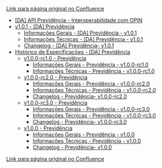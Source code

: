 [Link para página original no Confluence](https://openfinancebrasil.atlassian.net/wiki/spaces/OF/pages/17369082)

- [\[DA\] API Previdência - Interoperabilidade com OPIN](../../../../../OF/Open%20Finance%20Brasil/Especifica%c3%a7%c3%b5es%20de%20APIs/Dados%20Abertos%20-%20DA/[DA]%20API%20-%20Previd%c3%aancia/[DA]%20API%20Previd%c3%aancia%20-%20Interoperabilidade%20com%20OPIN)
- [v1.0.1 - \[DA\] Previdência](../../../../../OF/Open%20Finance%20Brasil/Especifica%c3%a7%c3%b5es%20de%20APIs/Dados%20Abertos%20-%20DA/[DA]%20API%20-%20Previd%c3%aancia/v1.0.1%20-%20[DA]%20Previd%c3%aancia/index)
    - [Informações Gerais - \[DA\] Previdência - v1.0.1](../../../../../OF/Open%20Finance%20Brasil/Especifica%c3%a7%c3%b5es%20de%20APIs/Dados%20Abertos%20-%20DA/[DA]%20API%20-%20Previd%c3%aancia/v1.0.1%20-%20[DA]%20Previd%c3%aancia/Informa%c3%a7%c3%b5es%20Gerais%20-%20[DA]%20Previd%c3%aancia%20-%20v1.0.1)
    - [Informações Técnicas - \[DA\] Previdência - v1.0.1](../../../../../OF/Open%20Finance%20Brasil/Especifica%c3%a7%c3%b5es%20de%20APIs/Dados%20Abertos%20-%20DA/[DA]%20API%20-%20Previd%c3%aancia/v1.0.1%20-%20[DA]%20Previd%c3%aancia/Informa%c3%a7%c3%b5es%20T%c3%a9cnicas%20-%20[DA]%20Previd%c3%aancia%20-%20v1.0.1)
    - [Changelog - \[DA\] Previdência- v1.0.1](../../../../../OF/Open%20Finance%20Brasil/Especifica%c3%a7%c3%b5es%20de%20APIs/Dados%20Abertos%20-%20DA/[DA]%20API%20-%20Previd%c3%aancia/v1.0.1%20-%20[DA]%20Previd%c3%aancia/Changelog%20-%20[DA]%20Previd%c3%aancia-%20v1.0.1)
- [Histórico de Especificações - \[DA\] Previdência](../../../../../OF/Open%20Finance%20Brasil/Especifica%c3%a7%c3%b5es%20de%20APIs/Dados%20Abertos%20-%20DA/[DA]%20API%20-%20Previd%c3%aancia/Hist%c3%b3rico%20de%20Especifica%c3%a7%c3%b5es%20-%20[DA]%20Previd%c3%aancia/index)
    - [v1.0.0-rc1.0 - Previdência](../../../../../OF/Open%20Finance%20Brasil/Especifica%c3%a7%c3%b5es%20de%20APIs/Dados%20Abertos%20-%20DA/[DA]%20API%20-%20Previd%c3%aancia/Hist%c3%b3rico%20de%20Especifica%c3%a7%c3%b5es%20-%20[DA]%20Previd%c3%aancia/v1.0.0-rc1.0%20-%20Previd%c3%aancia/index)
        - [Informações Gerais - Previdência - v1.0.0-rc1.0](../../../../../OF/Open%20Finance%20Brasil/Especifica%c3%a7%c3%b5es%20de%20APIs/Dados%20Abertos%20-%20DA/[DA]%20API%20-%20Previd%c3%aancia/Hist%c3%b3rico%20de%20Especifica%c3%a7%c3%b5es%20-%20[DA]%20Previd%c3%aancia/v1.0.0-rc1.0%20-%20Previd%c3%aancia/Informa%c3%a7%c3%b5es%20Gerais%20-%20Previd%c3%aancia%20-%20v1.0.0-rc1.0)
        - [Informações Técnicas - Previdência - v1.0.0-rc1.0](../../../../../OF/Open%20Finance%20Brasil/Especifica%c3%a7%c3%b5es%20de%20APIs/Dados%20Abertos%20-%20DA/[DA]%20API%20-%20Previd%c3%aancia/Hist%c3%b3rico%20de%20Especifica%c3%a7%c3%b5es%20-%20[DA]%20Previd%c3%aancia/v1.0.0-rc1.0%20-%20Previd%c3%aancia/Informa%c3%a7%c3%b5es%20T%c3%a9cnicas%20-%20Previd%c3%aancia%20-%20v1.0.0-rc1.0)
    - [v1.0.0-rc2.0 - Previdência](../../../../../OF/Open%20Finance%20Brasil/Especifica%c3%a7%c3%b5es%20de%20APIs/Dados%20Abertos%20-%20DA/[DA]%20API%20-%20Previd%c3%aancia/Hist%c3%b3rico%20de%20Especifica%c3%a7%c3%b5es%20-%20[DA]%20Previd%c3%aancia/v1.0.0-rc2.0%20-%20Previd%c3%aancia/index)
        - [Informações Gerais - Previdência - v1.0.0-rc2.0](../../../../../OF/Open%20Finance%20Brasil/Especifica%c3%a7%c3%b5es%20de%20APIs/Dados%20Abertos%20-%20DA/[DA]%20API%20-%20Previd%c3%aancia/Hist%c3%b3rico%20de%20Especifica%c3%a7%c3%b5es%20-%20[DA]%20Previd%c3%aancia/v1.0.0-rc2.0%20-%20Previd%c3%aancia/Informa%c3%a7%c3%b5es%20Gerais%20-%20Previd%c3%aancia%20-%20v1.0.0-rc2.0)
        - [Informações Técnicas - Previdência - v1.0.0-rc2.0](../../../../../OF/Open%20Finance%20Brasil/Especifica%c3%a7%c3%b5es%20de%20APIs/Dados%20Abertos%20-%20DA/[DA]%20API%20-%20Previd%c3%aancia/Hist%c3%b3rico%20de%20Especifica%c3%a7%c3%b5es%20-%20[DA]%20Previd%c3%aancia/v1.0.0-rc2.0%20-%20Previd%c3%aancia/Informa%c3%a7%c3%b5es%20T%c3%a9cnicas%20-%20Previd%c3%aancia%20-%20v1.0.0-rc2.0)
        - [Changelog - Previdência- v1.0.0-rc2.0](../../../../../OF/Open%20Finance%20Brasil/Especifica%c3%a7%c3%b5es%20de%20APIs/Dados%20Abertos%20-%20DA/[DA]%20API%20-%20Previd%c3%aancia/Hist%c3%b3rico%20de%20Especifica%c3%a7%c3%b5es%20-%20[DA]%20Previd%c3%aancia/v1.0.0-rc2.0%20-%20Previd%c3%aancia/Changelog%20-%20Previd%c3%aancia-%20v1.0.0-rc2.0)
    - [v1.0.0-rc3.0 - Previdência](../../../../../OF/Open%20Finance%20Brasil/Especifica%c3%a7%c3%b5es%20de%20APIs/Dados%20Abertos%20-%20DA/[DA]%20API%20-%20Previd%c3%aancia/Hist%c3%b3rico%20de%20Especifica%c3%a7%c3%b5es%20-%20[DA]%20Previd%c3%aancia/v1.0.0-rc3.0%20-%20Previd%c3%aancia/index)
        - [Informações Gerais - Previdência - v1.0.0-rc3.0](../../../../../OF/Open%20Finance%20Brasil/Especifica%c3%a7%c3%b5es%20de%20APIs/Dados%20Abertos%20-%20DA/[DA]%20API%20-%20Previd%c3%aancia/Hist%c3%b3rico%20de%20Especifica%c3%a7%c3%b5es%20-%20[DA]%20Previd%c3%aancia/v1.0.0-rc3.0%20-%20Previd%c3%aancia/Informa%c3%a7%c3%b5es%20Gerais%20-%20Previd%c3%aancia%20-%20v1.0.0-rc3.0)
        - [Informações Técnicas - Previdência - v1.0.0-rc3.0](../../../../../OF/Open%20Finance%20Brasil/Especifica%c3%a7%c3%b5es%20de%20APIs/Dados%20Abertos%20-%20DA/[DA]%20API%20-%20Previd%c3%aancia/Hist%c3%b3rico%20de%20Especifica%c3%a7%c3%b5es%20-%20[DA]%20Previd%c3%aancia/v1.0.0-rc3.0%20-%20Previd%c3%aancia/Informa%c3%a7%c3%b5es%20T%c3%a9cnicas%20-%20Previd%c3%aancia%20-%20v1.0.0-rc3.0)
        - [Changelog - Previdência- v1.0.0-rc3.0](../../../../../OF/Open%20Finance%20Brasil/Especifica%c3%a7%c3%b5es%20de%20APIs/Dados%20Abertos%20-%20DA/[DA]%20API%20-%20Previd%c3%aancia/Hist%c3%b3rico%20de%20Especifica%c3%a7%c3%b5es%20-%20[DA]%20Previd%c3%aancia/v1.0.0-rc3.0%20-%20Previd%c3%aancia/Changelog%20-%20Previd%c3%aancia-%20v1.0.0-rc3.0)
    - [v1.0.0 - Previdência](../../../../../OF/Open%20Finance%20Brasil/Especifica%c3%a7%c3%b5es%20de%20APIs/Dados%20Abertos%20-%20DA/[DA]%20API%20-%20Previd%c3%aancia/Hist%c3%b3rico%20de%20Especifica%c3%a7%c3%b5es%20-%20[DA]%20Previd%c3%aancia/v1.0.0%20-%20Previd%c3%aancia/index)
        - [Informações Gerais - Previdência - v1.0.0](../../../../../OF/Open%20Finance%20Brasil/Especifica%c3%a7%c3%b5es%20de%20APIs/Dados%20Abertos%20-%20DA/[DA]%20API%20-%20Previd%c3%aancia/Hist%c3%b3rico%20de%20Especifica%c3%a7%c3%b5es%20-%20[DA]%20Previd%c3%aancia/v1.0.0%20-%20Previd%c3%aancia/Informa%c3%a7%c3%b5es%20Gerais%20-%20Previd%c3%aancia%20-%20v1.0.0)
        - [Informações Técnicas - Previdência - v1.0.0](../../../../../OF/Open%20Finance%20Brasil/Especifica%c3%a7%c3%b5es%20de%20APIs/Dados%20Abertos%20-%20DA/[DA]%20API%20-%20Previd%c3%aancia/Hist%c3%b3rico%20de%20Especifica%c3%a7%c3%b5es%20-%20[DA]%20Previd%c3%aancia/v1.0.0%20-%20Previd%c3%aancia/Informa%c3%a7%c3%b5es%20T%c3%a9cnicas%20-%20Previd%c3%aancia%20-%20v1.0.0)
        - [Changelog - Previdência- v1.0.0](../../../../../OF/Open%20Finance%20Brasil/Especifica%c3%a7%c3%b5es%20de%20APIs/Dados%20Abertos%20-%20DA/[DA]%20API%20-%20Previd%c3%aancia/Hist%c3%b3rico%20de%20Especifica%c3%a7%c3%b5es%20-%20[DA]%20Previd%c3%aancia/v1.0.0%20-%20Previd%c3%aancia/Changelog%20-%20Previd%c3%aancia-%20v1.0.0)

[Link para página original no Confluence](https://openfinancebrasil.atlassian.net/wiki/spaces/OF/pages/17369082)